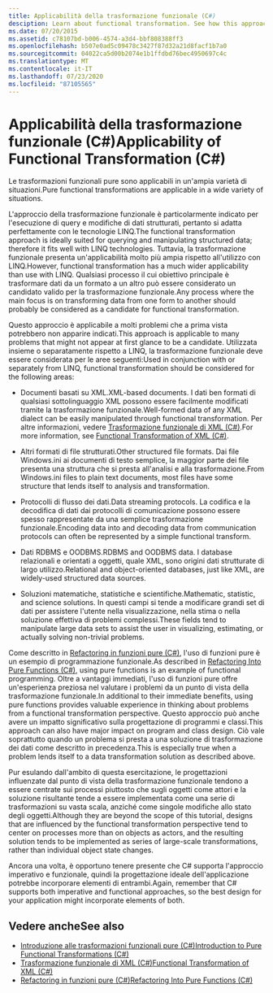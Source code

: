 ```yaml
---
title: Applicabilità della trasformazione funzionale (C#)
desciption: Learn about functional transformation. See how this approach to LINQ and other processes where the focus is on transforming data from one form to another.
ms.date: 07/20/2015
ms.assetid: c78107bd-b006-4574-a3d4-bbf808388ff3
ms.openlocfilehash: b507e0ad5c09478c3427f87d32a21d8facf1b7a0
ms.sourcegitcommit: 04022ca5d00b2074e1b1ffdbd76bec4950697c4c
ms.translationtype: MT
ms.contentlocale: it-IT
ms.lasthandoff: 07/23/2020
ms.locfileid: "87105565"
---
```

# <a name="applicability-of-functional-transformation-c"></a><span data-ttu-id="151c6-102">Applicabilità della trasformazione funzionale (C#)</span><span class="sxs-lookup"><span data-stu-id="151c6-102">Applicability of Functional Transformation (C#)</span></span>
<span data-ttu-id="151c6-103">Le trasformazioni funzionali pure sono applicabili in un'ampia varietà di situazioni.</span><span class="sxs-lookup"><span data-stu-id="151c6-103">Pure functional transformations are applicable in a wide variety of situations.</span></span>  
  
 <span data-ttu-id="151c6-104">L'approccio della trasformazione funzionale è particolarmente indicato per l'esecuzione di query e modifiche di dati strutturati, pertanto si adatta perfettamente con le tecnologie LINQ.</span><span class="sxs-lookup"><span data-stu-id="151c6-104">The functional transformation approach is ideally suited for querying and manipulating structured data; therefore it fits well with LINQ technologies.</span></span> <span data-ttu-id="151c6-105">Tuttavia, la trasformazione funzionale presenta un'applicabilità molto più ampia rispetto all'utilizzo con LINQ.</span><span class="sxs-lookup"><span data-stu-id="151c6-105">However, functional transformation has a much wider applicability than use with LINQ.</span></span> <span data-ttu-id="151c6-106">Qualsiasi processo il cui obiettivo principale è trasformare dati da un formato a un altro può essere considerato un candidato valido per la trasformazione funzionale.</span><span class="sxs-lookup"><span data-stu-id="151c6-106">Any process where the main focus is on transforming data from one form to another should probably be considered as a candidate for functional transformation.</span></span>  
  
 <span data-ttu-id="151c6-107">Questo approccio è applicabile a molti problemi che a prima vista potrebbero non apparire indicati.</span><span class="sxs-lookup"><span data-stu-id="151c6-107">This approach is applicable to many problems that might not appear at first glance to be a candidate.</span></span> <span data-ttu-id="151c6-108">Utilizzata insieme o separatamente rispetto a LINQ, la trasformazione funzionale deve essere considerata per le aree seguenti:</span><span class="sxs-lookup"><span data-stu-id="151c6-108">Used in conjunction with or separately from LINQ, functional transformation should be considered for the following areas:</span></span>  
  
- <span data-ttu-id="151c6-109">Documenti basati su XML.</span><span class="sxs-lookup"><span data-stu-id="151c6-109">XML-based documents.</span></span> <span data-ttu-id="151c6-110">I dati ben formati di qualsiasi sottolinguaggio XML possono essere facilmente modificati tramite la trasformazione funzionale.</span><span class="sxs-lookup"><span data-stu-id="151c6-110">Well-formed data of any XML dialect can be easily manipulated through functional transformation.</span></span> <span data-ttu-id="151c6-111">Per altre informazioni, vedere [Trasformazione funzionale di XML (C#)](./functional-transformation-of-xml.md).</span><span class="sxs-lookup"><span data-stu-id="151c6-111">For more information, see [Functional Transformation of XML (C#)](./functional-transformation-of-xml.md).</span></span>  
  
- <span data-ttu-id="151c6-112">Altri formati di file strutturati.</span><span class="sxs-lookup"><span data-stu-id="151c6-112">Other structured file formats.</span></span> <span data-ttu-id="151c6-113">Dai file Windows.ini ai documenti di testo semplice, la maggior parte dei file presenta una struttura che si presta all'analisi e alla trasformazione.</span><span class="sxs-lookup"><span data-stu-id="151c6-113">From Windows.ini files to plain text documents, most files have some structure that lends itself to analysis and transformation.</span></span>  
  
- <span data-ttu-id="151c6-114">Protocolli di flusso dei dati.</span><span class="sxs-lookup"><span data-stu-id="151c6-114">Data streaming protocols.</span></span> <span data-ttu-id="151c6-115">La codifica e la decodifica di dati dai protocolli di comunicazione possono essere spesso rappresentate da una semplice trasformazione funzionale.</span><span class="sxs-lookup"><span data-stu-id="151c6-115">Encoding data into and decoding data from communication protocols can often be represented by a simple functional transform.</span></span>  
  
- <span data-ttu-id="151c6-116">Dati RDBMS e OODBMS.</span><span class="sxs-lookup"><span data-stu-id="151c6-116">RDBMS and OODBMS data.</span></span> <span data-ttu-id="151c6-117">I database relazionali e orientati a oggetti, quale XML, sono origini dati strutturate di largo utilizzo.</span><span class="sxs-lookup"><span data-stu-id="151c6-117">Relational and object-oriented databases, just like XML, are widely-used structured data sources.</span></span>  
  
- <span data-ttu-id="151c6-118">Soluzioni matematiche, statistiche e scientifiche.</span><span class="sxs-lookup"><span data-stu-id="151c6-118">Mathematic, statistic, and science solutions.</span></span> <span data-ttu-id="151c6-119">In questi campi si tende a modificare grandi set di dati per assistere l'utente nella visualizzazione, nella stima o nella soluzione effettiva di problemi complessi.</span><span class="sxs-lookup"><span data-stu-id="151c6-119">These fields tend to manipulate large data sets to assist the user in visualizing, estimating, or actually solving non-trivial problems.</span></span>  
  
 <span data-ttu-id="151c6-120">Come descritto in [Refactoring in funzioni pure (C#)](./refactoring-into-pure-functions.md), l'uso di funzioni pure è un esempio di programmazione funzionale.</span><span class="sxs-lookup"><span data-stu-id="151c6-120">As described in [Refactoring Into Pure Functions (C#)](./refactoring-into-pure-functions.md), using pure functions is an example of functional programming.</span></span> <span data-ttu-id="151c6-121">Oltre a vantaggi immediati, l'uso di funzioni pure offre un'esperienza preziosa nel valutare i problemi da un punto di vista della trasformazione funzionale.</span><span class="sxs-lookup"><span data-stu-id="151c6-121">In additional to their immediate benefits, using pure functions provides valuable experience in thinking about problems from a functional transformation perspective.</span></span> <span data-ttu-id="151c6-122">Questo approccio può anche avere un impatto significativo sulla progettazione di programmi e classi.</span><span class="sxs-lookup"><span data-stu-id="151c6-122">This approach can also have major impact on program and class design.</span></span> <span data-ttu-id="151c6-123">Ciò vale soprattutto quando un problema si presta a una soluzione di trasformazione dei dati come descritto in precedenza.</span><span class="sxs-lookup"><span data-stu-id="151c6-123">This is especially true when a problem lends itself to a data transformation solution as described above.</span></span>  
  
 <span data-ttu-id="151c6-124">Pur esulando dall'ambito di questa esercitazione, le progettazioni influenzate dal punto di vista della trasformazione funzionale tendono a essere centrate sui processi piuttosto che sugli oggetti come attori e la soluzione risultante tende a essere implementata come una serie di trasformazioni su vasta scala, anziché come singole modifiche allo stato degli oggetti.</span><span class="sxs-lookup"><span data-stu-id="151c6-124">Although they are beyond the scope of this tutorial, designs that are influenced by the functional transformation perspective tend to center on processes more than on objects as actors, and the resulting solution tends to be implemented as series of large-scale transformations, rather than individual object state changes.</span></span>  
  
 <span data-ttu-id="151c6-125">Ancora una volta, è opportuno tenere presente che C# supporta l'approccio imperativo e funzionale, quindi la progettazione ideale dell'applicazione potrebbe incorporare elementi di entrambi.</span><span class="sxs-lookup"><span data-stu-id="151c6-125">Again, remember that C# supports both imperative and functional approaches, so the best design for your application might incorporate elements of both.</span></span>  
  
## <a name="see-also"></a><span data-ttu-id="151c6-126">Vedere anche</span><span class="sxs-lookup"><span data-stu-id="151c6-126">See also</span></span>

- [<span data-ttu-id="151c6-127">Introduzione alle trasformazioni funzionali pure (C#)</span><span class="sxs-lookup"><span data-stu-id="151c6-127">Introduction to Pure Functional Transformations (C#)</span></span>](./introduction-to-pure-functional-transformations.md)
- [<span data-ttu-id="151c6-128">Trasformazione funzionale di XML (C#)</span><span class="sxs-lookup"><span data-stu-id="151c6-128">Functional Transformation of XML (C#)</span></span>](./functional-transformation-of-xml.md)
- [<span data-ttu-id="151c6-129">Refactoring in funzioni pure (C#)</span><span class="sxs-lookup"><span data-stu-id="151c6-129">Refactoring Into Pure Functions (C#)</span></span>](./refactoring-into-pure-functions.md)
